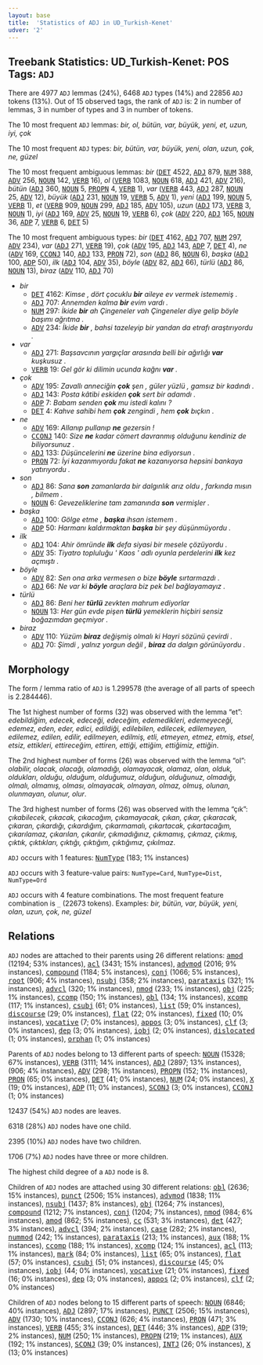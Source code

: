 ```yaml
---
layout: base
title:  'Statistics of ADJ in UD_Turkish-Kenet'
udver: '2'
---
```


## Treebank Statistics: UD_Turkish-Kenet: POS Tags: `ADJ`

There are 4977 `ADJ` lemmas (24%), 6468 `ADJ` types (14%) and 22856 `ADJ` tokens (13%).
Out of 15 observed tags, the rank of `ADJ` is: 2 in number of lemmas, 3 in number of types and 3 in number of tokens.

The 10 most frequent `ADJ` lemmas: <em>bir, ol, bütün, var, büyük, yeni, et, uzun, iyi, çok</em>

The 10 most frequent `ADJ` types:  <em>bir, bütün, var, büyük, yeni, olan, uzun, çok, ne, güzel</em>

The 10 most frequent ambiguous lemmas: <em>bir</em> (<tt><a href="tr_kenet-pos-DET.html">DET</a></tt> 4522, <tt><a href="tr_kenet-pos-ADJ.html">ADJ</a></tt> 879, <tt><a href="tr_kenet-pos-NUM.html">NUM</a></tt> 388, <tt><a href="tr_kenet-pos-ADV.html">ADV</a></tt> 256, <tt><a href="tr_kenet-pos-NOUN.html">NOUN</a></tt> 142, <tt><a href="tr_kenet-pos-VERB.html">VERB</a></tt> 16), <em>ol</em> (<tt><a href="tr_kenet-pos-VERB.html">VERB</a></tt> 1083, <tt><a href="tr_kenet-pos-NOUN.html">NOUN</a></tt> 618, <tt><a href="tr_kenet-pos-ADJ.html">ADJ</a></tt> 421, <tt><a href="tr_kenet-pos-ADV.html">ADV</a></tt> 216), <em>bütün</em> (<tt><a href="tr_kenet-pos-ADJ.html">ADJ</a></tt> 360, <tt><a href="tr_kenet-pos-NOUN.html">NOUN</a></tt> 5, <tt><a href="tr_kenet-pos-PROPN.html">PROPN</a></tt> 4, <tt><a href="tr_kenet-pos-VERB.html">VERB</a></tt> 1), <em>var</em> (<tt><a href="tr_kenet-pos-VERB.html">VERB</a></tt> 443, <tt><a href="tr_kenet-pos-ADJ.html">ADJ</a></tt> 287, <tt><a href="tr_kenet-pos-NOUN.html">NOUN</a></tt> 25, <tt><a href="tr_kenet-pos-ADV.html">ADV</a></tt> 12), <em>büyük</em> (<tt><a href="tr_kenet-pos-ADJ.html">ADJ</a></tt> 231, <tt><a href="tr_kenet-pos-NOUN.html">NOUN</a></tt> 19, <tt><a href="tr_kenet-pos-VERB.html">VERB</a></tt> 5, <tt><a href="tr_kenet-pos-ADV.html">ADV</a></tt> 1), <em>yeni</em> (<tt><a href="tr_kenet-pos-ADJ.html">ADJ</a></tt> 199, <tt><a href="tr_kenet-pos-NOUN.html">NOUN</a></tt> 5, <tt><a href="tr_kenet-pos-VERB.html">VERB</a></tt> 1), <em>et</em> (<tt><a href="tr_kenet-pos-VERB.html">VERB</a></tt> 909, <tt><a href="tr_kenet-pos-NOUN.html">NOUN</a></tt> 299, <tt><a href="tr_kenet-pos-ADJ.html">ADJ</a></tt> 185, <tt><a href="tr_kenet-pos-ADV.html">ADV</a></tt> 105), <em>uzun</em> (<tt><a href="tr_kenet-pos-ADJ.html">ADJ</a></tt> 173, <tt><a href="tr_kenet-pos-VERB.html">VERB</a></tt> 3, <tt><a href="tr_kenet-pos-NOUN.html">NOUN</a></tt> 1), <em>iyi</em> (<tt><a href="tr_kenet-pos-ADJ.html">ADJ</a></tt> 169, <tt><a href="tr_kenet-pos-ADV.html">ADV</a></tt> 25, <tt><a href="tr_kenet-pos-NOUN.html">NOUN</a></tt> 19, <tt><a href="tr_kenet-pos-VERB.html">VERB</a></tt> 6), <em>çok</em> (<tt><a href="tr_kenet-pos-ADV.html">ADV</a></tt> 220, <tt><a href="tr_kenet-pos-ADJ.html">ADJ</a></tt> 165, <tt><a href="tr_kenet-pos-NOUN.html">NOUN</a></tt> 36, <tt><a href="tr_kenet-pos-ADP.html">ADP</a></tt> 7, <tt><a href="tr_kenet-pos-VERB.html">VERB</a></tt> 6, <tt><a href="tr_kenet-pos-DET.html">DET</a></tt> 5)

The 10 most frequent ambiguous types:  <em>bir</em> (<tt><a href="tr_kenet-pos-DET.html">DET</a></tt> 4162, <tt><a href="tr_kenet-pos-ADJ.html">ADJ</a></tt> 707, <tt><a href="tr_kenet-pos-NUM.html">NUM</a></tt> 297, <tt><a href="tr_kenet-pos-ADV.html">ADV</a></tt> 234), <em>var</em> (<tt><a href="tr_kenet-pos-ADJ.html">ADJ</a></tt> 271, <tt><a href="tr_kenet-pos-VERB.html">VERB</a></tt> 19), <em>çok</em> (<tt><a href="tr_kenet-pos-ADV.html">ADV</a></tt> 195, <tt><a href="tr_kenet-pos-ADJ.html">ADJ</a></tt> 143, <tt><a href="tr_kenet-pos-ADP.html">ADP</a></tt> 7, <tt><a href="tr_kenet-pos-DET.html">DET</a></tt> 4), <em>ne</em> (<tt><a href="tr_kenet-pos-ADV.html">ADV</a></tt> 169, <tt><a href="tr_kenet-pos-CCONJ.html">CCONJ</a></tt> 140, <tt><a href="tr_kenet-pos-ADJ.html">ADJ</a></tt> 133, <tt><a href="tr_kenet-pos-PRON.html">PRON</a></tt> 72), <em>son</em> (<tt><a href="tr_kenet-pos-ADJ.html">ADJ</a></tt> 86, <tt><a href="tr_kenet-pos-NOUN.html">NOUN</a></tt> 6), <em>başka</em> (<tt><a href="tr_kenet-pos-ADJ.html">ADJ</a></tt> 100, <tt><a href="tr_kenet-pos-ADP.html">ADP</a></tt> 50), <em>ilk</em> (<tt><a href="tr_kenet-pos-ADJ.html">ADJ</a></tt> 104, <tt><a href="tr_kenet-pos-ADV.html">ADV</a></tt> 35), <em>böyle</em> (<tt><a href="tr_kenet-pos-ADV.html">ADV</a></tt> 82, <tt><a href="tr_kenet-pos-ADJ.html">ADJ</a></tt> 66), <em>türlü</em> (<tt><a href="tr_kenet-pos-ADJ.html">ADJ</a></tt> 86, <tt><a href="tr_kenet-pos-NOUN.html">NOUN</a></tt> 13), <em>biraz</em> (<tt><a href="tr_kenet-pos-ADV.html">ADV</a></tt> 110, <tt><a href="tr_kenet-pos-ADJ.html">ADJ</a></tt> 70)


* <em>bir</em>
  * <tt><a href="tr_kenet-pos-DET.html">DET</a></tt> 4162: <em>Kimse , dört çocuklu <b>bir</b> aileye ev vermek istememiş .</em>
  * <tt><a href="tr_kenet-pos-ADJ.html">ADJ</a></tt> 707: <em>Annemden kalma <b>bir</b> evim vardı .</em>
  * <tt><a href="tr_kenet-pos-NUM.html">NUM</a></tt> 297: <em>İkide <b>bir</b> ah Çingeneler vah Çingeneler diye gelip böyle başımı ağrıtma .</em>
  * <tt><a href="tr_kenet-pos-ADV.html">ADV</a></tt> 234: <em>İkide <b>bir</b> , bahsi tazeleyip bir yandan da etrafı araştırıyordu .</em>
* <em>var</em>
  * <tt><a href="tr_kenet-pos-ADJ.html">ADJ</a></tt> 271: <em>Başsavcının yargıçlar arasında belli bir ağırlığı <b>var</b> kuşkusuz .</em>
  * <tt><a href="tr_kenet-pos-VERB.html">VERB</a></tt> 19: <em>Gel gör ki dilimin ucunda kağnı <b>var</b> .</em>
* <em>çok</em>
  * <tt><a href="tr_kenet-pos-ADV.html">ADV</a></tt> 195: <em>Zavallı anneciğin <b>çok</b> şen , güler yüzlü , gamsız bir kadındı .</em>
  * <tt><a href="tr_kenet-pos-ADJ.html">ADJ</a></tt> 143: <em>Posta kâtibi eskiden <b>çok</b> sert bir adamdı .</em>
  * <tt><a href="tr_kenet-pos-ADP.html">ADP</a></tt> 7: <em>Babam senden <b>çok</b> mu istedi kalını ?</em>
  * <tt><a href="tr_kenet-pos-DET.html">DET</a></tt> 4: <em>Kahve sahibi hem <b>çok</b> zengindi , hem <b>çok</b> bıçkın .</em>
* <em>ne</em>
  * <tt><a href="tr_kenet-pos-ADV.html">ADV</a></tt> 169: <em>Allanıp pullanıp <b>ne</b> gezersin !</em>
  * <tt><a href="tr_kenet-pos-CCONJ.html">CCONJ</a></tt> 140: <em>Size <b>ne</b> kadar cömert davranmış olduğunu kendiniz de biliyorsunuz .</em>
  * <tt><a href="tr_kenet-pos-ADJ.html">ADJ</a></tt> 133: <em>Düşüncelerini <b>ne</b> üzerine bina ediyorsun .</em>
  * <tt><a href="tr_kenet-pos-PRON.html">PRON</a></tt> 72: <em>İyi kazanmıyordu fakat <b>ne</b> kazanıyorsa hepsini bankaya yatırıyordu .</em>
* <em>son</em>
  * <tt><a href="tr_kenet-pos-ADJ.html">ADJ</a></tt> 86: <em>Sana <b>son</b> zamanlarda bir dalgınlık arız oldu , farkında mısın , bilmem .</em>
  * <tt><a href="tr_kenet-pos-NOUN.html">NOUN</a></tt> 6: <em>Gevezeliklerine tam zamanında <b>son</b> vermişler .</em>
* <em>başka</em>
  * <tt><a href="tr_kenet-pos-ADJ.html">ADJ</a></tt> 100: <em>Gölge etme , <b>başka</b> ihsan istemem .</em>
  * <tt><a href="tr_kenet-pos-ADP.html">ADP</a></tt> 50: <em>Harmanı kaldırmaktan <b>başka</b> bir şey düşünmüyordu .</em>
* <em>ilk</em>
  * <tt><a href="tr_kenet-pos-ADJ.html">ADJ</a></tt> 104: <em>Ahir ömründe <b>ilk</b> defa siyasi bir mesele çözüyordu .</em>
  * <tt><a href="tr_kenet-pos-ADV.html">ADV</a></tt> 35: <em>Tiyatro topluluğu ' Kaos ' adlı oyunla perdelerini <b>ilk</b> kez açmıştı .</em>
* <em>böyle</em>
  * <tt><a href="tr_kenet-pos-ADV.html">ADV</a></tt> 82: <em>Sen ona arka vermesen o bize <b>böyle</b> sırtarmazdı .</em>
  * <tt><a href="tr_kenet-pos-ADJ.html">ADJ</a></tt> 66: <em>Ne var ki <b>böyle</b> araçlara biz pek bel bağlayamayız .</em>
* <em>türlü</em>
  * <tt><a href="tr_kenet-pos-ADJ.html">ADJ</a></tt> 86: <em>Beni her <b>türlü</b> zevkten mahrum ediyorlar</em>
  * <tt><a href="tr_kenet-pos-NOUN.html">NOUN</a></tt> 13: <em>Her gün evde pişen <b>türlü</b> yemeklerin hiçbiri sensiz boğazımdan geçmiyor .</em>
* <em>biraz</em>
  * <tt><a href="tr_kenet-pos-ADV.html">ADV</a></tt> 110: <em>Yüzüm <b>biraz</b> değişmiş olmalı ki Hayri sözünü çevirdi .</em>
  * <tt><a href="tr_kenet-pos-ADJ.html">ADJ</a></tt> 70: <em>Şimdi , yalnız yorgun değil , <b>biraz</b> da dalgın görünüyordu .</em>

## Morphology

The form / lemma ratio of `ADJ` is 1.299578 (the average of all parts of speech is 2.284446).

The 1st highest number of forms (32) was observed with the lemma “et”: <em>edebildiğim, edecek, edeceği, edeceğim, edemedikleri, edemeyeceği, edemez, eden, eder, edici, edildiği, edilebilen, edilecek, edilemeyen, edilemez, edilen, edilir, edilmeyen, edilmiş, etli, etmeyen, etmez, etmiş, etsel, etsiz, ettikleri, ettireceğim, ettiren, ettiği, ettiğim, ettiğimiz, ettiğin</em>.

The 2nd highest number of forms (26) was observed with the lemma “ol”: <em>olabilir, olacak, olacağı, olamadığı, olamayacak, olamaz, olan, olduk, oldukları, olduğu, olduğum, olduğumuz, olduğun, olduğunuz, olmadığı, olmalı, olmamış, olması, olmayacak, olmayan, olmaz, olmuş, olunan, olunmayan, olunur, olur</em>.

The 3rd highest number of forms (26) was observed with the lemma “çık”: <em>çıkabilecek, çıkacak, çıkacağım, çıkamayacak, çıkan, çıkar, çıkaracak, çıkaran, çıkardığı, çıkardığım, çıkarmamalı, çıkartacak, çıkartacağım, çıkarılamaz, çıkarılan, çıkarılır, çıkmadığınız, çıkmamış, çıkmaz, çıkmış, çıktık, çıktıkları, çıktığı, çıktığım, çıktığımız, çıkılmaz</em>.

`ADJ` occurs with 1 features: <tt><a href="tr_kenet-feat-NumType.html">NumType</a></tt> (183; 1% instances)

`ADJ` occurs with 3 feature-value pairs: `NumType=Card`, `NumType=Dist`, `NumType=Ord`

`ADJ` occurs with 4 feature combinations.
The most frequent feature combination is `_` (22673 tokens).
Examples: <em>bir, bütün, var, büyük, yeni, olan, uzun, çok, ne, güzel</em>


## Relations

`ADJ` nodes are attached to their parents using 26 different relations: <tt><a href="tr_kenet-dep-amod.html">amod</a></tt> (12194; 53% instances), <tt><a href="tr_kenet-dep-acl.html">acl</a></tt> (3431; 15% instances), <tt><a href="tr_kenet-dep-advmod.html">advmod</a></tt> (2016; 9% instances), <tt><a href="tr_kenet-dep-compound.html">compound</a></tt> (1184; 5% instances), <tt><a href="tr_kenet-dep-conj.html">conj</a></tt> (1066; 5% instances), <tt><a href="tr_kenet-dep-root.html">root</a></tt> (906; 4% instances), <tt><a href="tr_kenet-dep-nsubj.html">nsubj</a></tt> (358; 2% instances), <tt><a href="tr_kenet-dep-parataxis.html">parataxis</a></tt> (321; 1% instances), <tt><a href="tr_kenet-dep-advcl.html">advcl</a></tt> (320; 1% instances), <tt><a href="tr_kenet-dep-nmod.html">nmod</a></tt> (233; 1% instances), <tt><a href="tr_kenet-dep-obj.html">obj</a></tt> (225; 1% instances), <tt><a href="tr_kenet-dep-ccomp.html">ccomp</a></tt> (150; 1% instances), <tt><a href="tr_kenet-dep-obl.html">obl</a></tt> (134; 1% instances), <tt><a href="tr_kenet-dep-xcomp.html">xcomp</a></tt> (117; 1% instances), <tt><a href="tr_kenet-dep-csubj.html">csubj</a></tt> (61; 0% instances), <tt><a href="tr_kenet-dep-list.html">list</a></tt> (59; 0% instances), <tt><a href="tr_kenet-dep-discourse.html">discourse</a></tt> (29; 0% instances), <tt><a href="tr_kenet-dep-flat.html">flat</a></tt> (22; 0% instances), <tt><a href="tr_kenet-dep-fixed.html">fixed</a></tt> (10; 0% instances), <tt><a href="tr_kenet-dep-vocative.html">vocative</a></tt> (7; 0% instances), <tt><a href="tr_kenet-dep-appos.html">appos</a></tt> (3; 0% instances), <tt><a href="tr_kenet-dep-clf.html">clf</a></tt> (3; 0% instances), <tt><a href="tr_kenet-dep-dep.html">dep</a></tt> (3; 0% instances), <tt><a href="tr_kenet-dep-iobj.html">iobj</a></tt> (2; 0% instances), <tt><a href="tr_kenet-dep-dislocated.html">dislocated</a></tt> (1; 0% instances), <tt><a href="tr_kenet-dep-orphan.html">orphan</a></tt> (1; 0% instances)

Parents of `ADJ` nodes belong to 13 different parts of speech: <tt><a href="tr_kenet-pos-NOUN.html">NOUN</a></tt> (15328; 67% instances), <tt><a href="tr_kenet-pos-VERB.html">VERB</a></tt> (3111; 14% instances), <tt><a href="tr_kenet-pos-ADJ.html">ADJ</a></tt> (2897; 13% instances),  (906; 4% instances), <tt><a href="tr_kenet-pos-ADV.html">ADV</a></tt> (298; 1% instances), <tt><a href="tr_kenet-pos-PROPN.html">PROPN</a></tt> (152; 1% instances), <tt><a href="tr_kenet-pos-PRON.html">PRON</a></tt> (65; 0% instances), <tt><a href="tr_kenet-pos-DET.html">DET</a></tt> (41; 0% instances), <tt><a href="tr_kenet-pos-NUM.html">NUM</a></tt> (24; 0% instances), <tt><a href="tr_kenet-pos-X.html">X</a></tt> (19; 0% instances), <tt><a href="tr_kenet-pos-ADP.html">ADP</a></tt> (11; 0% instances), <tt><a href="tr_kenet-pos-SCONJ.html">SCONJ</a></tt> (3; 0% instances), <tt><a href="tr_kenet-pos-CCONJ.html">CCONJ</a></tt> (1; 0% instances)

12437 (54%) `ADJ` nodes are leaves.

6318 (28%) `ADJ` nodes have one child.

2395 (10%) `ADJ` nodes have two children.

1706 (7%) `ADJ` nodes have three or more children.

The highest child degree of a `ADJ` node is 8.

Children of `ADJ` nodes are attached using 30 different relations: <tt><a href="tr_kenet-dep-obl.html">obl</a></tt> (2636; 15% instances), <tt><a href="tr_kenet-dep-punct.html">punct</a></tt> (2506; 15% instances), <tt><a href="tr_kenet-dep-advmod.html">advmod</a></tt> (1838; 11% instances), <tt><a href="tr_kenet-dep-nsubj.html">nsubj</a></tt> (1437; 8% instances), <tt><a href="tr_kenet-dep-obj.html">obj</a></tt> (1264; 7% instances), <tt><a href="tr_kenet-dep-compound.html">compound</a></tt> (1212; 7% instances), <tt><a href="tr_kenet-dep-conj.html">conj</a></tt> (1204; 7% instances), <tt><a href="tr_kenet-dep-nmod.html">nmod</a></tt> (984; 6% instances), <tt><a href="tr_kenet-dep-amod.html">amod</a></tt> (862; 5% instances), <tt><a href="tr_kenet-dep-cc.html">cc</a></tt> (531; 3% instances), <tt><a href="tr_kenet-dep-det.html">det</a></tt> (427; 3% instances), <tt><a href="tr_kenet-dep-advcl.html">advcl</a></tt> (394; 2% instances), <tt><a href="tr_kenet-dep-case.html">case</a></tt> (282; 2% instances), <tt><a href="tr_kenet-dep-nummod.html">nummod</a></tt> (242; 1% instances), <tt><a href="tr_kenet-dep-parataxis.html">parataxis</a></tt> (213; 1% instances), <tt><a href="tr_kenet-dep-aux.html">aux</a></tt> (188; 1% instances), <tt><a href="tr_kenet-dep-ccomp.html">ccomp</a></tt> (188; 1% instances), <tt><a href="tr_kenet-dep-xcomp.html">xcomp</a></tt> (124; 1% instances), <tt><a href="tr_kenet-dep-acl.html">acl</a></tt> (113; 1% instances), <tt><a href="tr_kenet-dep-mark.html">mark</a></tt> (84; 0% instances), <tt><a href="tr_kenet-dep-list.html">list</a></tt> (65; 0% instances), <tt><a href="tr_kenet-dep-flat.html">flat</a></tt> (57; 0% instances), <tt><a href="tr_kenet-dep-csubj.html">csubj</a></tt> (51; 0% instances), <tt><a href="tr_kenet-dep-discourse.html">discourse</a></tt> (45; 0% instances), <tt><a href="tr_kenet-dep-iobj.html">iobj</a></tt> (44; 0% instances), <tt><a href="tr_kenet-dep-vocative.html">vocative</a></tt> (21; 0% instances), <tt><a href="tr_kenet-dep-fixed.html">fixed</a></tt> (16; 0% instances), <tt><a href="tr_kenet-dep-dep.html">dep</a></tt> (3; 0% instances), <tt><a href="tr_kenet-dep-appos.html">appos</a></tt> (2; 0% instances), <tt><a href="tr_kenet-dep-clf.html">clf</a></tt> (2; 0% instances)

Children of `ADJ` nodes belong to 15 different parts of speech: <tt><a href="tr_kenet-pos-NOUN.html">NOUN</a></tt> (6846; 40% instances), <tt><a href="tr_kenet-pos-ADJ.html">ADJ</a></tt> (2897; 17% instances), <tt><a href="tr_kenet-pos-PUNCT.html">PUNCT</a></tt> (2506; 15% instances), <tt><a href="tr_kenet-pos-ADV.html">ADV</a></tt> (1730; 10% instances), <tt><a href="tr_kenet-pos-CCONJ.html">CCONJ</a></tt> (626; 4% instances), <tt><a href="tr_kenet-pos-PRON.html">PRON</a></tt> (471; 3% instances), <tt><a href="tr_kenet-pos-VERB.html">VERB</a></tt> (455; 3% instances), <tt><a href="tr_kenet-pos-DET.html">DET</a></tt> (446; 3% instances), <tt><a href="tr_kenet-pos-ADP.html">ADP</a></tt> (319; 2% instances), <tt><a href="tr_kenet-pos-NUM.html">NUM</a></tt> (250; 1% instances), <tt><a href="tr_kenet-pos-PROPN.html">PROPN</a></tt> (219; 1% instances), <tt><a href="tr_kenet-pos-AUX.html">AUX</a></tt> (192; 1% instances), <tt><a href="tr_kenet-pos-SCONJ.html">SCONJ</a></tt> (39; 0% instances), <tt><a href="tr_kenet-pos-INTJ.html">INTJ</a></tt> (26; 0% instances), <tt><a href="tr_kenet-pos-X.html">X</a></tt> (13; 0% instances)

